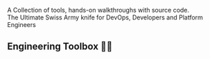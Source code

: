 

A Collection of tools, hands-on walkthroughs with source code. <br/>
The Ultimate Swiss Army knife for DevOps, Developers and Platform Engineers



## Engineering Toolbox :hammer::wrench:



